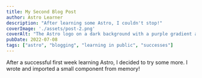 ```yaml
---
title: My Second Blog Post
author: Astro Learner
description: "After learning some Astro, I couldn't stop!"
coverImage: './assets/post-2.png'
coverAlt: "The Astro logo on a dark background with a purple gradient arc."
pubDate: 2022-07-08
tags: ["astro", "blogging", "learning in public", "successes"]
---
```

After a successful first week learning Astro, I decided to try some more. I wrote and imported a small component from memory!